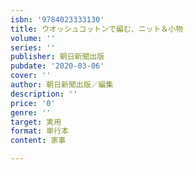 ```yaml
---
isbn: '9784023333130'
title: ウオッシュコットンで編む、ニット＆小物
volume: ''
series: ''
publisher: 朝日新聞出版
pubdate: '2020-03-06'
cover: ''
author: 朝日新聞出版／編集
description: ''
price: '0'
genre: ''
target: 実用
format: 単行本
content: 家事

---
```


